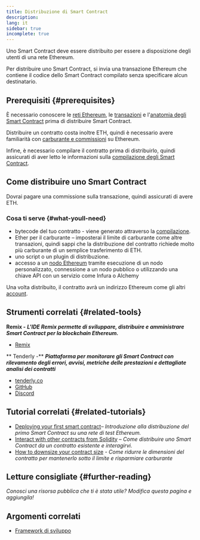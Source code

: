 ```yaml
---
title: Distribuzione di Smart Contract
description:
lang: it
sidebar: true
incomplete: true
---
```


Uno Smart Contract deve essere distribuito per essere a disposizione degli utenti di una rete Ethereum.

Per distribuire uno Smart Contract, si invia una transazione Ethereum che contiene il codice dello Smart Contract compilato senza specificare alcun destinatario.

## Prerequisiti {#prerequisites}

È necessario conoscere le [reti Ethereum](/developers/docs/networks/), le [transazioni](/developers/docs/transactions/) e l'[anatomia degli Smart Contract](/developers/docs/smart-contracts/anatomy/) prima di distribuire Smart Contract.

Distribuire un contratto costa inoltre ETH, quindi è necessario avere familiarità con [carburante e commissioni](/developers/docs/gas/) su Ethereum.

Infine, è necessario compilare il contratto prima di distribuirlo, quindi assicurati di aver letto le informazioni sulla [compilazione degli Smart Contract](/developers/docs/smart-contracts/compiling/).

## Come distribuire uno Smart Contract

Dovrai pagare una commissione sulla transazione, quindi assicurati di avere ETH.

### Cosa ti serve {#what-youll-need}

- bytecode del tuo contratto - viene generato attraverso la [compilazione](/developers/docs/smart-contracts/compiling/).
- Ether per il carburante – imposterai il limite di carburante come altre transazioni, quindi sappi che la distribuzione del contratto richiede molto più carburante di un semplice trasferimento di ETH.
- uno script o un plugin di distribuzione.
- accesso a un [nodo Ethereum](/developers/docs/nodes-and-clients/) tramite esecuzione di un nodo personalizzato, connessione a un nodo pubblico o utilizzando una chiave API con un servizio come Infura o Alchemy

Una volta distribuito, il contratto avrà un indirizzo Ethereum come gli altri [account](/developers/docs/accounts/).

## Strumenti correlati {#related-tools}

**Remix -** **_L'IDE Remix permette di sviluppare, distribuire e amministrare Smart Contract per la blockchain Ethereum._**

- [Remix](https://remix.ethereum.org)

** Tenderly -** **_Piattaforma per monitorare gli Smart Contract con rilevamento degli errori, avvisi, metriche delle prestazioni e dettagliate analisi dei contratti_**

- [tenderly.co](https://tenderly.co/)
- [GitHub](https://github.com/Tenderly)
- [Discord](https://discord.gg/eCWjuvt)

## Tutorial correlati {#related-tutorials}

- [Deploying your first smart contract](/developers/tutorials/deploying-your-first-smart-contract/)_– Introduzione alla distribuzione del primo Smart Contract su una rete di test Ethereum._
- [Interact with other contracts from Solidity](/developers/tutorials/interact-with-other-contracts-from-solidity/) _– Come distribuire uno Smart Contract da un contratto esistente e interagirvi._
- [How to downsize your contract size](/developers/tutorials/downsizing-contracts-to-fight-the-contract-size-limit/) _- Come ridurre le dimensioni del contratto per mantenerlo sotto il limite e risparmiare carburante_

## Letture consigliate {#further-reading}

_Conosci una risorsa pubblica che ti è stata utile? Modifica questa pagina e aggiungila!_

## Argomenti correlati

- [Framework di sviluppo](/developers/docs/frameworks/)
